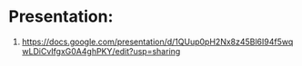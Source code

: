 

# Presentation:

1. https://docs.google.com/presentation/d/1QUup0pH2Nx8z45Bl6I94f5wqwLDiCvIfgxG0A4ghPKY/edit?usp=sharing

